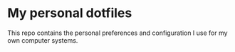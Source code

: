 # My personal dotfiles

This repo contains the personal preferences and configuration I use for my own computer systems.
